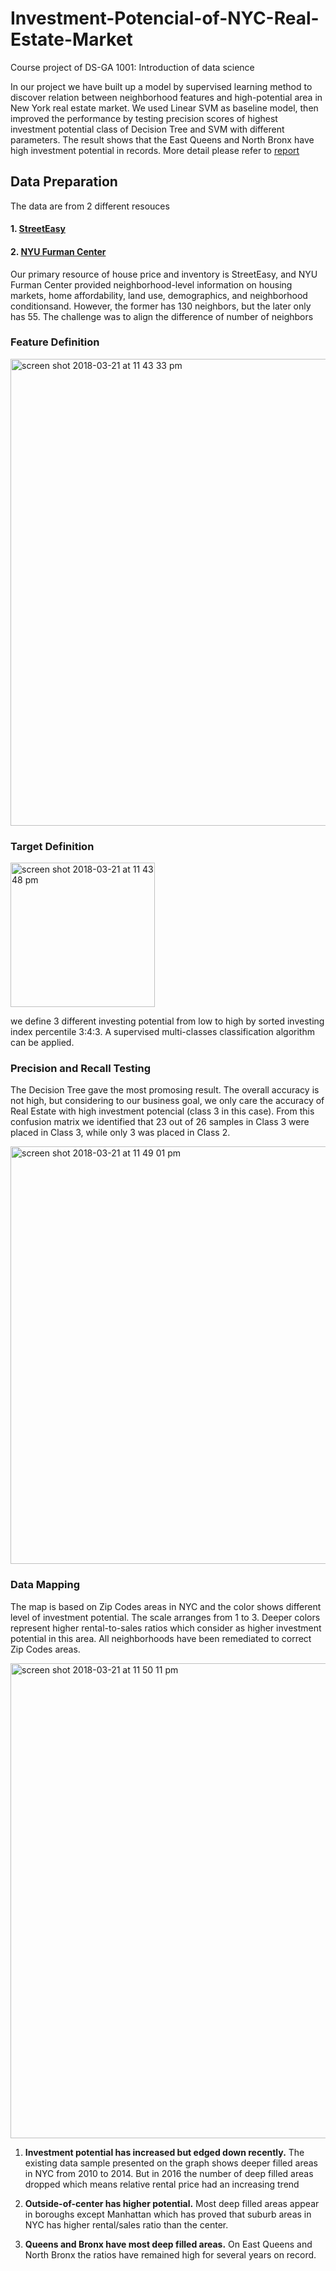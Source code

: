 # Investment-Potencial-of-NYC-Real-Estate-Market
Course project of DS-GA 1001: Introduction of data science

In our project we have built up a model by supervised learning method to discover relation between 
neighborhood features and high-potential area in New York real estate market. We used Linear SVM as 
baseline model, then improved the performance by testing precision scores of highest investment 
potential class of Decision Tree and SVM with different parameters. The result shows that the East
Queens and North Bronx have high investment potential in records. More detail please refer to [report](https://github.com/Netjimmy/Investment-Potencial-of-NYC-Real-Estate-Market/blob/master/houseeasy-final-report.pdf)

## Data Preparation
The data are from 2 different resouces
#### 1. [StreetEasy](https://streeteasy.com/blog/download-data/)
#### 2. [NYU Furman Center](http://app.coredata.nyc/)

Our primary resource of house price and inventory is StreetEasy, and NYU Furman Center provided neighborhood-level information on housing markets, home affordability, land use, demographics, and neighborhood conditionsand. However, the former has 130 neighbors, but the later only has 55. The challenge was to align the difference of number of neighbors

### Feature Definition
<img width="747" alt="screen shot 2018-03-21 at 11 43 33 pm" src="https://user-images.githubusercontent.com/15644582/37750413-40149f50-2d63-11e8-9f1a-5448b29ea297.png">

### Target Definition
<img width="231" alt="screen shot 2018-03-21 at 11 43 48 pm" src="https://user-images.githubusercontent.com/15644582/37750441-6b7ed85e-2d63-11e8-80ff-27aa2966f6af.png">

we define 3 different investing potential from low to high by sorted investing index percentile 3:4:3. A supervised multi-classes classification algorithm can be applied.

### Precision and Recall Testing
The Decision Tree gave the most promosing result. The overall accuracy is not high, but considering to our business goal, we only care the accuracy of Real Estate with high investment potencial (class 3 in this case). From this confusion matrix we identified that 23 out of 26 samples in Class 3 were placed in Class 3, while only 3 was placed in Class 2.

<img width="668" alt="screen shot 2018-03-21 at 11 49 01 pm" src="https://user-images.githubusercontent.com/15644582/37750727-f2432164-2d64-11e8-9cf2-589cc8b97c8b.png">

### Data Mapping
The map is based on Zip Codes areas in NYC and the color shows different level of investment potential. The scale arranges from 1 to 3. Deeper colors represent higher rental-to-sales ratios which consider as higher investment potential in this area. All neighborhoods have been remediated to correct Zip Codes areas.
 
<img width="760" alt="screen shot 2018-03-21 at 11 50 11 pm" src="https://user-images.githubusercontent.com/15644582/37750818-4078bec0-2d65-11e8-82bd-04f346e50315.png">

1. __Investment potential has increased but edged down recently.__ The existing data sample presented on the graph shows deeper filled areas in NYC from 2010 to 2014. But in 2016 the number of deep filled areas dropped which means relative rental price had an increasing trend
2. __Outside-of-center has higher potential.__ Most deep filled areas appear in boroughs except Manhattan which has proved that suburb areas in NYC has higher rental/sales ratio than the center.

3. __Queens and Bronx have most deep filled areas.__ On East Queens and North Bronx the ratios have remained high for several years on record.

